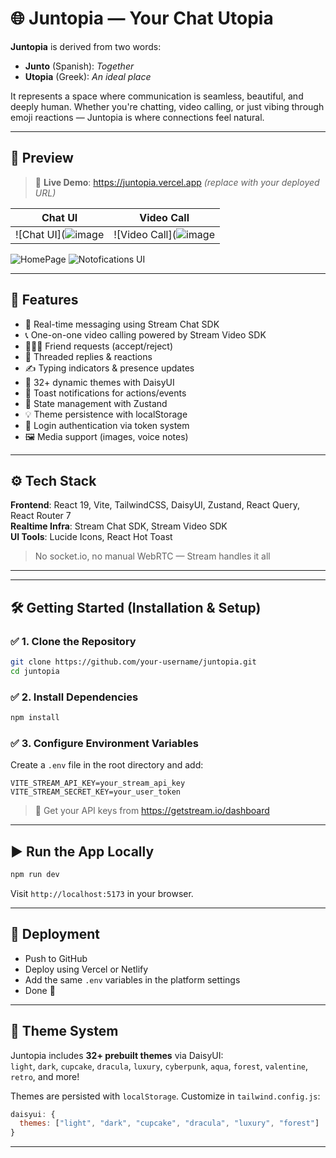 # 🌐 Juntopia — Your Chat Utopia

**Juntopia** is derived from two words:  
- **Junto** (Spanish): *Together*  
- **Utopia** (Greek): *An ideal place*  

It represents a space where communication is seamless, beautiful, and deeply human. Whether you're chatting, video calling, or just vibing through emoji reactions — Juntopia is where connections feel natural.

---

## 📸 Preview

> 🔗 **Live Demo**: https://juntopia.vercel.app *(replace with your deployed URL)*



| Chat UI | Video Call |
|--------|-------------|
| ![Chat UI](![image](https://github.com/user-attachments/assets/33fab950-0db9-44b0-8fa5-a0ce5f8330ca) | ![Video Call](![image](https://github.com/user-attachments/assets/6ff09fad-56d4-4a35-ae38-3a6b6ee95879) |


![HomePage](https://github.com/user-attachments/assets/ca0596bd-f491-44c8-ac96-fbd730a89e23)
![Notofications UI](https://github.com/user-attachments/assets/0f457e38-b3c9-4a53-b47d-17cd4f94bd28)

---


## 🚀 Features

- 💬 Real-time messaging using Stream Chat SDK
- 📞 One-on-one video calling powered by Stream Video SDK
- 🧑‍🤝‍🧑 Friend requests (accept/reject)
- 🔁 Threaded replies & reactions
- ✍️ Typing indicators & presence updates
- 🎨 32+ dynamic themes with DaisyUI
- 🔔 Toast notifications for actions/events
- 🧠 State management with Zustand
- 💡 Theme persistence with localStorage
- 🔐 Login authentication via token system
- 🖼️ Media support (images, voice notes)

---

## ⚙️ Tech Stack

**Frontend**: React 19, Vite, TailwindCSS, DaisyUI, Zustand, React Query, React Router 7  
**Realtime Infra**: Stream Chat SDK, Stream Video SDK  
**UI Tools**: Lucide Icons, React Hot Toast

> No socket.io, no manual WebRTC — Stream handles it all

---


---

## 🛠️ Getting Started (Installation & Setup)

### ✅ 1. Clone the Repository

```bash
git clone https://github.com/your-username/juntopia.git
cd juntopia
```

### ✅ 2. Install Dependencies

```bash
npm install
```

### ✅ 3. Configure Environment Variables

Create a `.env` file in the root directory and add:

```env
VITE_STREAM_API_KEY=your_stream_api_key
VITE_STREAM_SECRET_KEY=your_user_token
```

> 🔐 Get your API keys from https://getstream.io/dashboard

---

## ▶️ Run the App Locally

```bash
npm run dev
```

Visit `http://localhost:5173` in your browser.

---

## 🚀 Deployment

- Push to GitHub
- Deploy using Vercel or Netlify
- Add the same `.env` variables in the platform settings
- Done 🎉

---

## 🌈 Theme System

Juntopia includes **32+ prebuilt themes** via DaisyUI:  
`light`, `dark`, `cupcake`, `dracula`, `luxury`, `cyberpunk`, `aqua`, `forest`, `valentine`, `retro`, and more!

Themes are persisted with `localStorage`. Customize in `tailwind.config.js`:

```js
daisyui: {
  themes: ["light", "dark", "cupcake", "dracula", "luxury", "forest"]
}
```

---




